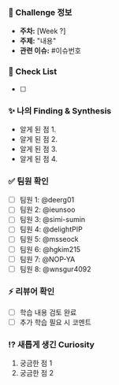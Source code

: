 ### 🌱 Challenge 정보
- **주차:** [Week ?]
- **주제:** "내용"
- **관련 이슈:** #이슈번호

### 📌 Check List
- [ ]

### ✨ 나의 Finding & Synthesis
- 알게 된 점 1.
- 알게 된 점 2.
- 알게 된 점 3.
- 알게 된 점 4.

### ✅ 팀원 확인
- [ ] 팀원 1: @deerg01
- [ ] 팀원 2: @ieunsoo
- [ ] 팀원 3: @simi-sumin
- [ ] 팀원 4: @delightPIP
- [ ] 팀원 5: @msseock
- [ ] 팀원 6: @hgkim215
- [ ] 팀원 7: @NOP-YA
- [ ] 팀원 8: @wnsgur4092

### ⚡ 리뷰어 확인
- [ ] 학습 내용 검토 완료
- [ ] 추가 학습 필요 시 코멘트

### ⁉️ 새롭게 생긴 Curiosity
1. 궁금한 점 1
1. 궁금한 점 2

